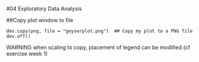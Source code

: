 #04 Exploratory Data Analysis

##Copy plot window to file
```
dev.copy(png, file = "geyserplot.png")  ## Copy my plot to a PNG file
dev.off()
```
WARNING when scaling to copy, placement of legend can be modified (cf exercise week 1)

